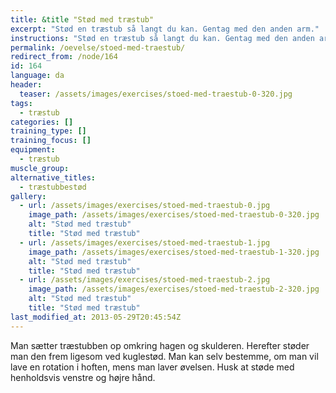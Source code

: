 ```yaml
---
title: &title "Stød med træstub"
excerpt: "Stød en træstub så langt du kan. Gentag med den anden arm."
instructions: "Stød en træstub så langt du kan. Gentag med den anden arm."
permalink: /oevelse/stoed-med-traestub/
redirect_from: /node/164
id: 164
language: da
header:
  teaser: /assets/images/exercises/stoed-med-traestub-0-320.jpg
tags:
  - træstub
categories: []
training_type: [] 
training_focus: []
equipment:
  - træstub
muscle_group:
alternative_titles:
  - træstubbestød
gallery:
  - url: /assets/images/exercises/stoed-med-traestub-0.jpg
    image_path: /assets/images/exercises/stoed-med-traestub-0-320.jpg
    alt: "Stød med træstub"
    title: "Stød med træstub"
  - url: /assets/images/exercises/stoed-med-traestub-1.jpg
    image_path: /assets/images/exercises/stoed-med-traestub-1-320.jpg
    alt: "Stød med træstub"
    title: "Stød med træstub"
  - url: /assets/images/exercises/stoed-med-traestub-2.jpg
    image_path: /assets/images/exercises/stoed-med-traestub-2-320.jpg
    alt: "Stød med træstub"
    title: "Stød med træstub"
last_modified_at: 2013-05-29T20:45:54Z
---
```


Man sætter træstubben op omkring hagen og skulderen. Herefter støder man den frem ligesom ved kuglestød. Man kan selv bestemme, om man vil lave en rotation i hoften, mens man laver øvelsen. Husk at støde med henholdsvis venstre og højre hånd.
